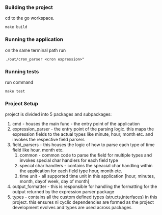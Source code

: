 ### Building the project
cd to the go workspace.

`make build`

### Running the application
on the same terminal path run 

`./out/cron_parser <cron expression>"`

### Running tests
run command 

`make test`

### Project Setup
project is divided into 5 packages and subpackages:
1. cmd - houses the main func - the entry point of the application
2. expression_parser - the entry point of the parsing logic. this maps the expression fields to the actual types like minute, hour, month etc. and invokes the respective field parsers
3. field_parsers - this houses the logic of how to parse each type of time field like hour, month etc.
   1. common - common code to parse the field for multiple types and invokes special char handlers for each field type
   2. special char handlers - contains the speacial char handling within the application for each field type hour, month etc.
   3. time unit - all supported time unit in this application [hour, minutes, month, dayof week, day of month] 
4. output_formatter - this is responsible for handling the formatting for the output returned by the expression parser package
5. types - contains all the custom defined types (structs,interfaces) in this project. this ensures ni cyclic dependencies are formed as the project development evolves and types are used across packages.  
